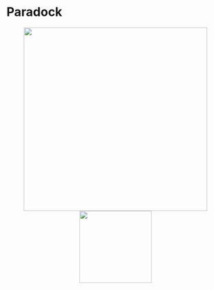 # Paradock
<div align='center'>
<img src="https://github-readme-stats.vercel.app/api?username=Paradock&hide_border=true&theme=radical" width="425">
<img src="https://github-readme-stats.vercel.app/api/top-langs/?username=Paradock&layout=compact&hide_border=true&t&card_width=225rem&theme=radical" height="167rem">
</div>

